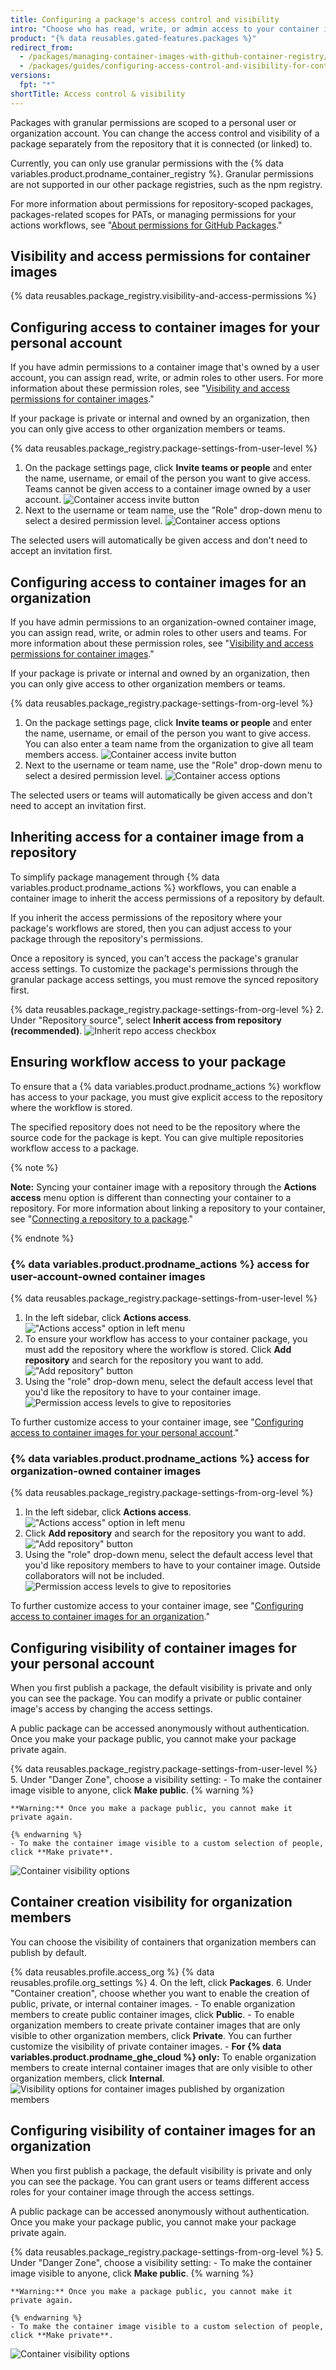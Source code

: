 ```yaml
---
title: Configuring a package's access control and visibility
intro: "Choose who has read, write, or admin access to your container image and the visibility of your container images on {% data variables.product.prodname_dotcom %}."
product: "{% data reusables.gated-features.packages %}"
redirect_from:
  - /packages/managing-container-images-with-github-container-registry/configuring-access-control-and-visibility-for-container-images
  - /packages/guides/configuring-access-control-and-visibility-for-container-images
versions:
  fpt: "*"
shortTitle: Access control & visibility
---
```


Packages with granular permissions are scoped to a personal user or organization account. You can change the access control and visibility of a package separately from the repository that it is connected (or linked) to.

Currently, you can only use granular permissions with the {% data variables.product.prodname_container_registry %}. Granular permissions are not supported in our other package registries, such as the npm registry.

For more information about permissions for repository-scoped packages, packages-related scopes for PATs, or managing permissions for your actions workflows, see "[About permissions for GitHub Packages](/packages/learn-github-packages/about-permissions-for-github-packages)."

## Visibility and access permissions for container images

{% data reusables.package_registry.visibility-and-access-permissions %}

## Configuring access to container images for your personal account

If you have admin permissions to a container image that's owned by a user account, you can assign read, write, or admin roles to other users. For more information about these permission roles, see "[Visibility and access permissions for container images](#visibility-and-access-permissions-for-container-images)."

If your package is private or internal and owned by an organization, then you can only give access to other organization members or teams.

{% data reusables.package_registry.package-settings-from-user-level %}

1. On the package settings page, click **Invite teams or people** and enter the name, username, or email of the person you want to give access. Teams cannot be given access to a container image owned by a user account.
   ![Container access invite button](/assets/images/help/package-registry/container-access-invite.png)
1. Next to the username or team name, use the "Role" drop-down menu to select a desired permission level.
   ![Container access options](/assets/images/help/package-registry/container-access-control-options.png)

The selected users will automatically be given access and don't need to accept an invitation first.

## Configuring access to container images for an organization

If you have admin permissions to an organization-owned container image, you can assign read, write, or admin roles to other users and teams. For more information about these permission roles, see "[Visibility and access permissions for container images](#visibility-and-access-permissions-for-container-images)."

If your package is private or internal and owned by an organization, then you can only give access to other organization members or teams.

{% data reusables.package_registry.package-settings-from-org-level %}

1. On the package settings page, click **Invite teams or people** and enter the name, username, or email of the person you want to give access. You can also enter a team name from the organization to give all team members access.
   ![Container access invite button](/assets/images/help/package-registry/container-access-invite.png)
1. Next to the username or team name, use the "Role" drop-down menu to select a desired permission level.
   ![Container access options](/assets/images/help/package-registry/container-access-control-options.png)

The selected users or teams will automatically be given access and don't need to accept an invitation first.

## Inheriting access for a container image from a repository

To simplify package management through {% data variables.product.prodname_actions %} workflows, you can enable a container image to inherit the access permissions of a repository by default.

If you inherit the access permissions of the repository where your package's workflows are stored, then you can adjust access to your package through the repository's permissions.

Once a repository is synced, you can't access the package's granular access settings. To customize the package's permissions through the granular package access settings, you must remove the synced repository first.

{% data reusables.package_registry.package-settings-from-org-level %} 2. Under "Repository source", select **Inherit access from repository (recommended)**.
![Inherit repo access checkbox](/assets/images/help/package-registry/inherit-repo-access-for-package.png)

## Ensuring workflow access to your package

To ensure that a {% data variables.product.prodname_actions %} workflow has access to your package, you must give explicit access to the repository where the workflow is stored.

The specified repository does not need to be the repository where the source code for the package is kept. You can give multiple repositories workflow access to a package.

{% note %}

**Note:** Syncing your container image with a repository through the **Actions access** menu option is different than connecting your container to a repository. For more information about linking a repository to your container, see "[Connecting a repository to a package](/packages/learn-github-packages/connecting-a-repository-to-a-package)."

{% endnote %}

### {% data variables.product.prodname_actions %} access for user-account-owned container images

{% data reusables.package_registry.package-settings-from-user-level %}

1. In the left sidebar, click **Actions access**.
   !["Actions access" option in left menu](/assets/images/help/package-registry/organization-repo-access-for-a-package.png)
2. To ensure your workflow has access to your container package, you must add the repository where the workflow is stored. Click **Add repository** and search for the repository you want to add.
   !["Add repository" button](/assets/images/help/package-registry/add-repository-button.png)
3. Using the "role" drop-down menu, select the default access level that you'd like the repository to have to your container image.
   ![Permission access levels to give to repositories](/assets/images/help/package-registry/repository-permission-options-for-package-access-through-actions.png)

To further customize access to your container image, see "[Configuring access to container images for your personal account](#configuring-access-to-container-images-for-your-personal-account)."

### {% data variables.product.prodname_actions %} access for organization-owned container images

{% data reusables.package_registry.package-settings-from-org-level %}

1. In the left sidebar, click **Actions access**.
   !["Actions access" option in left menu](/assets/images/help/package-registry/organization-repo-access-for-a-package.png)
2. Click **Add repository** and search for the repository you want to add.
   !["Add repository" button](/assets/images/help/package-registry/add-repository-button.png)
3. Using the "role" drop-down menu, select the default access level that you'd like repository members to have to your container image. Outside collaborators will not be included.
   ![Permission access levels to give to repositories](/assets/images/help/package-registry/repository-permission-options-for-package-access-through-actions.png)

To further customize access to your container image, see "[Configuring access to container images for an organization](#configuring-access-to-container-images-for-an-organization)."

## Configuring visibility of container images for your personal account

When you first publish a package, the default visibility is private and only you can see the package. You can modify a private or public container image's access by changing the access settings.

A public package can be accessed anonymously without authentication. Once you make your package public, you cannot make your package private again.

{% data reusables.package_registry.package-settings-from-user-level %} 5. Under "Danger Zone", choose a visibility setting: - To make the container image visible to anyone, click **Make public**.
{% warning %}

    **Warning:** Once you make a package public, you cannot make it private again.

    {% endwarning %}
    - To make the container image visible to a custom selection of people, click **Make private**.

![Container visibility options](/assets/images/help/package-registry/container-visibility-option.png)

## Container creation visibility for organization members

You can choose the visibility of containers that organization members can publish by default.

{% data reusables.profile.access_org %}
{% data reusables.profile.org_settings %} 4. On the left, click **Packages**. 6. Under "Container creation", choose whether you want to enable the creation of public, private, or internal container images. - To enable organization members to create public container images, click **Public**. - To enable organization members to create private container images that are only visible to other organization members, click **Private**. You can further customize the visibility of private container images. - **For {% data variables.product.prodname_ghe_cloud %} only:** To enable organization members to create internal container images that are only visible to other organization members, click **Internal**.
![Visibility options for container images published by organization members](/assets/images/help/package-registry/container-creation-org-settings.png)

## Configuring visibility of container images for an organization

When you first publish a package, the default visibility is private and only you can see the package. You can grant users or teams different access roles for your container image through the access settings.

A public package can be accessed anonymously without authentication. Once you make your package public, you cannot make your package private again.

{% data reusables.package_registry.package-settings-from-org-level %} 5. Under "Danger Zone", choose a visibility setting: - To make the container image visible to anyone, click **Make public**.
{% warning %}

    **Warning:** Once you make a package public, you cannot make it private again.

    {% endwarning %}
    - To make the container image visible to a custom selection of people, click **Make private**.

![Container visibility options](/assets/images/help/package-registry/container-visibility-option.png)
